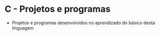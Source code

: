 # C - Projetos e programas

  - Projetos e programas desenvolvidos no aprendizado do básico desta linguagem
